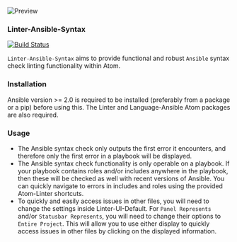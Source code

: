 ![Preview](https://raw.githubusercontent.com/mschuchard/linter-ansible-syntax/master/linter_ansible_syntax.png)

### Linter-Ansible-Syntax
[![Build Status](https://travis-ci.org/mschuchard/linter-ansible-syntax.svg?branch=master)](https://travis-ci.org/mschuchard/linter-ansible-syntax)

`Linter-Ansible-Syntax` aims to provide functional and robust `Ansible` syntax check linting functionality within Atom.

### Installation
Ansible version >= 2.0 is required to be installed (preferably from a package or a pip) before using this. The Linter and Language-Ansible Atom packages are also required.

### Usage
- The Ansible syntax check only outputs the first error it encounters, and therefore only the first error in a playbook will be displayed.
- The Ansible syntax check functionality is only operable on a playbook. If your playbook contains roles and/or includes anywhere in the playbook, then these will be checked as well with recent versions of Ansible. You can quickly navigate to errors in includes and roles using the provided Atom-Linter shortcuts.
- To quickly and easily access issues in other files, you will need to change the settings inside Linter-UI-Default. For `Panel Represents` and/or `Statusbar Represents`, you will need to change their options to `Entire Project`. This will allow you to use either display to quickly access issues in other files by clicking on the displayed information.
